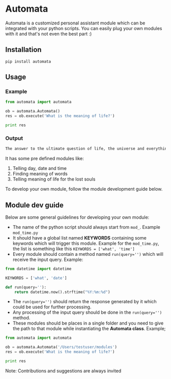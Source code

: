 Automata
========

Automata is a customized personal assistant module which can be integrated with your python scripts. You can easily plug your own modules with it and that's not even the best part :)


Installation
------------

```
pip install automata
```


Usage
-----

### Example

```python
from automata import automata

ob = automata.Automata()
res = ob.execute('What is the meaning of life?')

print res
```

### Output

```bash
The answer to the ultimate question of life, the universe and everything is 42.
```


It has some pre defined modules like:

1. Telling day, date and time
2. Finding meaning of words
3. Telling meaning of life for the lost souls

To develop your own module, follow the module development guide below.


Module dev guide
----------------


Below are some general guidelines for developing your own module:

* The name of the python script should always start from ```mod_```. Example ```mod_time.py```
* It should have a global list named **KEYWORDS** containing some keywords which will trigger this module. Example for the ```mod_time.py```, the list is something like this ```KEYWORDS = ['what', 'time']```
* Every module should contain a method named ```run(query='')``` which will receive the input query. Example:
```python
from datetime import datetime

KEYWORDS = ['what', 'date']

def run(query=''):
	return datetime.now().strftime("%Y:%m:%d")
``` 
* The ```run(query='')``` should return the response generated by it which could be used for further processing.
* Any processing of the input query should be done in the ```run(query='')``` method.
* These modules should be places in a single folder and you need to give the path to that module while instantiating the **Automata class**. Example;
```python
from automata import automata

ob = automata.Automata('/Users/testuser/modules')
res = ob.execute('What is the meaning of life?')

print res
```


Note: Contributions and suggestions are always invited